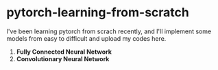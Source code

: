 # pytorch-learning-from-scratch

I've been learning pytorch from scrach recently, and I'll implement some models from easy to difficult and upload my codes here.

1. **Fully Connected Neural Network**
2. **Convolutionary Neural Network**
